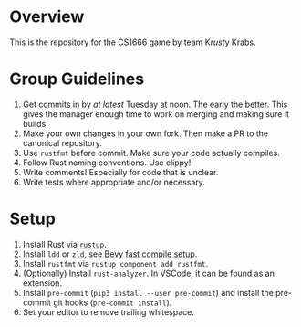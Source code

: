 
# Overview

This is the repository for the CS1666 game by team K*rust*y Krabs.

# Group Guidelines
1. Get commits in by _at latest_ Tuesday at noon.
The early the better.
This gives the manager enough time to work on merging and making sure it builds.
1. Make your own changes in your own fork.
Then make a PR to the canonical repository.
1. Use `rustfmt` before commit.
Make sure your code actually compiles.
1. Follow Rust naming conventions. Use clippy!
1. Write comments! Especially for code that is unclear.
1. Write tests where appropriate and/or necessary.

# Setup
1. Install Rust via [`rustup`](https://rustup.rs/).
1. Install `ldd` or `zld`, see [Bevy fast compile setup][bevy-fast].
1. Install `rustfmt` via `rustup component add rustfmt`.
1. (Optionally) Install `rust-analyzer`.
In VSCode, it can be found as an extension.
1. Install `pre-commit` (`pip3 install --user pre-commit`) and install the pre-commit git hooks (`pre-commit install`).
1. Set your editor to remove trailing whitespace.

[bevy-fast]: https://bevyengine.org/learn/book/getting-started/setup/#enable-fast-compiles-optional
